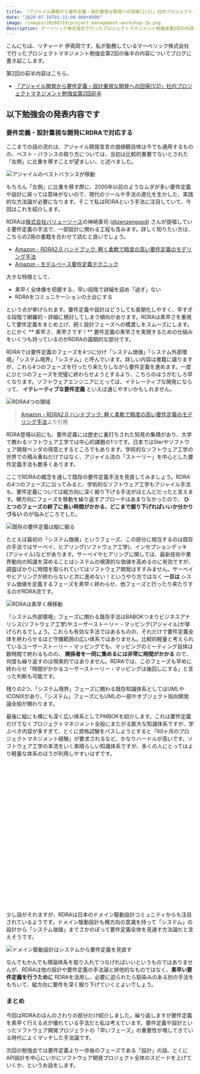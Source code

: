 ```yaml
---
title: 「アジャイル開発から要件定義・設計重視な開発への回帰(2/2)」社内プロジェクトマネジメント勉強会第2回後半
date: "2020-07-19T01:31:00.000+0900"
image: /images/20200719/project-management-workshop-2b.png
description: マーベリック株式会社で行ったプロジェクトマネジメント勉強会第2回の内容です。今回はRDRAの話を中心にお伝えします。
---
```


こんにちは、リチャード 伊真岡です。私が勤務しているマーベリック株式会社で行ったプロジェクトマネジメント勉強会第2回の後半の内容についてブログに書き起こします。

第2回の前半内容はこちら、

- <a href="../20200718">「アジャイル開発から要件定義・設計重視な開発への回帰(1/2)」社内プロジェクトマネジメント勉強会第2回前半</a>

## 以下勉強会の発表内容です

### 要件定義・設計重視な開発にRDRAで対応する
 
ここまでの話の流れは、アジャイル開発宣言の価値観自体は今でも通用するものの、ベスト・バランスの取り方については、当初は比較的重要でないとされた「左側」に比重を移すことが望ましい、と述べました。
 
 ![アジャイルのベストバランスが移動](/images/20200718/agile-values-3.png)

もちろん「左側」に比重を移す際に、2000年以前のようなムダが多い要件定義や設計に戻っては意味がないので、現代のツールや手法の進化を生かした、実践的な方法論が必要になります。そこで私はRDRAという手法に注目していて、今回はこれを紹介します。
 
RDRAは[株式会社バリューソース](http://www.vsa.co.jp/)の神崎善司 ([@zenzengood](https://twitter.com/zenzengood)) さんが提唱している要件定義の手法で、一部設計に関わる工程も含みます。詳しく知りたい方は、こちらの2冊の書籍を合わせて読むと良いでしょう。
 
- [Amazon - RDRA2.0 ハンドブック: 軽く柔軟で精度の高い要件定義のモデリング手法](https://www.amazon.co.jp/dp/B07STQZFBX)
- [Amazon - モデルベース要件定義テクニック](https://www.amazon.co.jp/dp/B07D25W3HF)
 
大きな特徴として、
 
- 素早く全体像を把握する、早い段階で詳細を詰め「過ぎ」ない
- RDRAをコミュニケーションの土台にする
 
という点が挙げられます。要件定義や設計はどうしても長期化しやすく、早すぎる段階で網羅的・詳細に検討してしまう傾向があります。RDRAは素早さを重視して要件定義をまとめ上げ、続く設計フェーズへの橋渡しをスムーズにします。とにかく ** 素早さ、素早さです！** 要件定義の素早さを実現するための仕組みをいくつも持っているのがRDRAの画期的な部分です。

RDRAでは要件定義のフェーズを4つに分け「システム価値」「システム外部環境」「システム境界」「システム」と呼んでいます。詳しい内容は書籍に譲りますが、これら4つのフェーズを行ったり来たりしながら要件定義を進めます。一度にひとつのフェーズを完璧に終わらせようとするより、こちらのほうがむしろ早くなります。ソフトウェアエンジニアにとっては、イテレーティブな開発にならって、 **イテレーティブな要件定義** といえば通じやすいかもしれません。
 
![RDRA4つの領域](/images/20200719/rdra-4-categories.png)
> [Amazon - RDRA2.0 ハンドブック: 軽く柔軟で精度の高い要件定義のモデリング手法](https://www.amazon.co.jp/dp/B07STQZFBX)より引用
 
RDRA登場以前にも、要件定義には歴史に裏打ちされた知見の集積があり、大学で教わるソフトウェア工学では中心的課題の1つです。日本ではSIerやソフトウェア開発ベンダの得意とするところでもあります。学術的なソフトウェア工学の世界での積み重ねだけではなく、アジャイル流の「ストーリー」を中心とした要件定義手法も数多くあります。
 
ここでRDRAの概念を通して既存の要件定義手法を見直してみましょう。RDRAの4つのフェーズに沿ってみると、学術的なソフトウェア工学もアジャイル手法も、要件定義については縦方向に深く掘り下げる手法がほとんどだったと言えます。横方向にフェーズを移動を繰り返すアプローチはあまりなかったので、 **ひとつのフェーズの終了に長い時間がかかる、どこまで掘り下げればいいか分かりづらい** のが悩みどころでした。
 
![既存の要件定義は縦に掘る](/images/20200719/requirement-vertical.png)
 
たとえば最初の「システム価値」というフェーズ、この部分に相当するのは既存の手法ではサーベイ、ヒアリング(ソフトウェア工学)、インセプションデッキ(アジャイル)などがあります。サーベイやヒアリングに関しては、最新技術や業界動向の知識を深めることはシステムの根源的な価値を高めるのに有効ですが、調査ばかりに時間を取られていてはソフトウェア開発はすすみません。サーベイやヒアリングが終わらないと次に進めない！というやり方ではなく **一旦は** システム価値を定義するフェーズを素早く終わらせ、他フェーズと行ったり来たりするのがRDRA流です。
 
![RDRAは素早く横移動](/images/20200719/rdra-horizontal.png)

「システム外部環境」フェーズに関わる既存手法はBABOKつまりビジネスアナリシス(ソフトウェア工学)やユーザーストーリー・マッピング(アジャイル)が挙げられるでしょう。これらも有効な手法ではあるものの、それだけで要件定義全体を終わらせるほど守備範囲の広い体系ではありません。比較的軽量と考えられているユーザーストーリー・マッピングでも、マッピングのミーティング自体は数時間で終わるものの、 **関係者を一同に集めるには非常に時間がかかる** ので、何度も繰り返すのは現実的ではありません。RDRAでは、このフェーズも早めに終わらせ「時間がかかるユーザーストーリー・マッピングは後回しにする」と言った判断も可能です。
 
残りの2つ、「システム境界」フェーズに関わる既存知識体系としてはUMLやICONIXがあり、「システム」フェーズにもUMLの一部やオブジェクト指向開発論全般が関わります。
 
最後に縦にも横にも深く広い体系としてPMBOKを紹介します。これは要件定義だけでなくプロジェクトマネジメント全般にまたがる膨大な知識体系ですが、学ぶべき内容が多すぎて、とくに資格試験をパスしようとすると「60ヶ月のプロジェクトマネジメント経験」が要求されるなど、かなりハードルが高いです。ソフトウェア工学の本流をいく素晴らしい知識体系ですが、多くの人にとってはより軽量な体系のほうが利用しやすいはずです。
 
<div class="iframely-embed"><div class="iframely-responsive" style="padding-bottom: 52.5%; padding-top: 120px;"><a href="https://www.pmi.org/pmbok-guide-standards" data-iframely-url="//cdn.iframe.ly/eTeuWFd"></a></div></div><script async src="//cdn.iframe.ly/embed.js" charset="utf-8"></script>

少し話がそれますが、RDRAは日本のドメイン駆動設計コミュニティからも注目されているようです。ドメイン駆動設計も横方向の意識を持って「システム」の設計から「システム価値」までさかのぼって要件定義全体を見通す方法論だと言えそうです。
 
![ドメイン駆動設計はシステムから要件定義を見直す](/images/20200719/ddd-rdra.png)
 
なんでもかんでも理論体系を取り入れてつなげればいいというものではありませんが、RDRAは他の設計や要件定義の手法論と排他的なものではなく、**素早い要件定義を行うために** RDRAを活用し、必要に迫られたら馴染みのある別の手法をもちいて、縦方向に要件を深く掘り下げていくとよいでしょう。
 
### まとめ 
 
今回はRDRAのほんのさわりの部分だけ紹介しました。繰り返しますが要件定義を素早く行える点が優れている手法だと私は考えています。要件定義や設計といったソフトウェア開発プロジェクトの「早いフェーズ」の重要性が増してきている時代によくマッチした手法論です。

次回の勉強会では要件定義より一歩後のフェーズである「設計」の話、とくにAPI設計を中心にいかにソフトウェア開発プロジェクト全体のスピードを上げていくか、というお話をします。